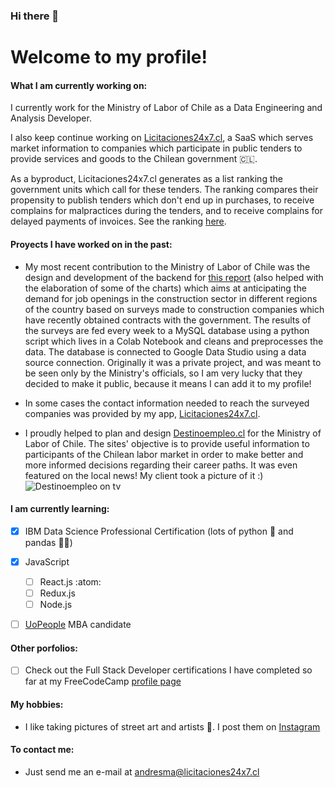 ### Hi there 👋

<!--
**andresmascl/andresmascl** is a ✨ _special_ ✨ repository because its `README.md` (this file) appears on your GitHub profile.

Here are some ideas to get you started:

- 🔭 I’m currently working on ...
- 🌱 I’m currently learning ...
- 👯 I’m looking to collaborate on ...
- 🤔 I’m looking for help with ...
- 💬 Ask me about ...
- 📫 How to reach me: ...
- 😄 Pronouns: ...
- ⚡ Fun fact: ...
-->

# Welcome to my profile!




#### What I am currently working on:

I currently work for the Ministry of Labor of Chile as a Data Engineering and Analysis Developer.

I also keep continue working on [Licitaciones24x7.cl](https://licitaciones24x7.cl), a SaaS which serves market information to companies which participate in public tenders to provide services and goods to the Chilean government :chile:.

As a byproduct, Licitaciones24x7.cl generates as a list ranking the government units which call for these tenders.  The ranking compares their propensity to publish tenders which don't end up in purchases, to receive complains for malpractices during the tenders, and to receive complains for delayed payments of invoices.  See the ranking [here](https://info.licitaciones24x7.cl/demandantes-del-estado).




#### Proyects I have worked on in the past:
- My most recent contribution to the Ministry of Labor of Chile was the design and development of the backend for [this report](https://datastudio.google.com/reporting/eafa83fa-3faf-4955-a9bf-fb4fc38095c7) (also helped with the elaboration of some of the charts) which aims at anticipating the demand for job openings in the construction sector in different regions of the country based on surveys made to construction companies which have recently obtained contracts with the government.  The results of the surveys are fed every week to a MySQL database using a python script which lives in a Colab Notebook and cleans and preprocesses the data.  The database is connected to Google Data Studio using a data source connection.  Originally it was a private project, and was meant to be seen only by the Ministry's officials, so I am very lucky that they decided to make it public, because it means I can add it to my profile!  

- In some cases the contact information needed to reach the surveyed companies was provided by my app, [Licitaciones24x7.cl](https://licitaciones24x7.cl).

- I proudly helped to plan and design [Destinoempleo.cl](https://destinoempleo.cl) for the Ministry of Labor of Chile.  The sites' objective is to provide useful information to participants of the Chilean labor market in order to make better and more informed decisions regarding their career paths.  It was even featured on the local news! My client took a picture of it :) ![Destinoempleo on tv](https://i.imgur.com/KEptQrp.jpg)



#### I am currently learning:
- [x] IBM Data Science Professional Certification (lots of python :snake: and pandas :panda_face::panda_face:)
- [x] JavaScript
    - [ ] React.js :atom:
    - [ ] Redux.js
    - [ ] Node.js
- [ ] [UoPeople](https://uopeople.edu) MBA candidate



#### Other porfolios:
- [ ] Check out the Full Stack Developer certifications I have completed so far at my FreeCodeCamp [profile page](https://www.freecodecamp.org/andresma)



#### My hobbies:
- I like taking pictures of street art and artists :camera_flash:.  I post them on [Instagram](https://www.instagram.com/fotocondriacoterminal/) 



#### To contact me:
- Just send me an e-mail at andresma@licitaciones24x7.cl
